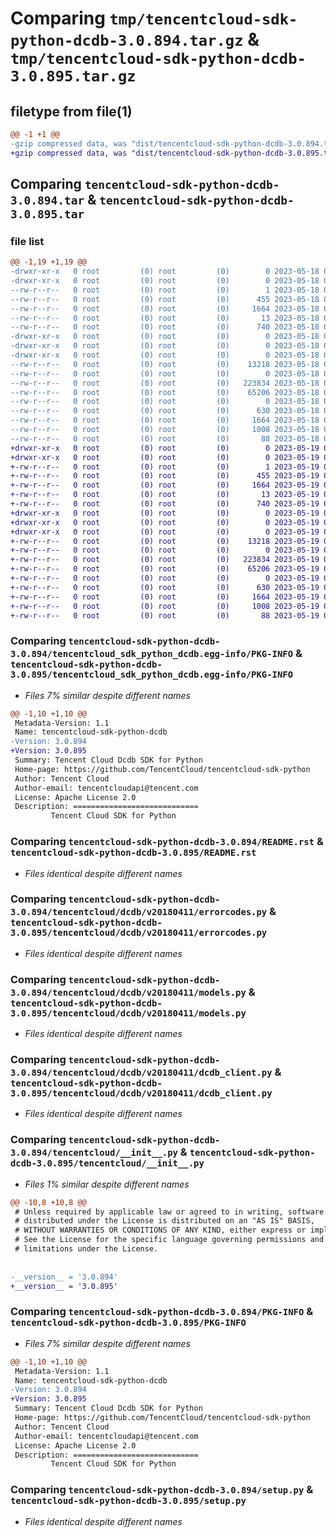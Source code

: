# Comparing `tmp/tencentcloud-sdk-python-dcdb-3.0.894.tar.gz` & `tmp/tencentcloud-sdk-python-dcdb-3.0.895.tar.gz`

## filetype from file(1)

```diff
@@ -1 +1 @@
-gzip compressed data, was "dist/tencentcloud-sdk-python-dcdb-3.0.894.tar", last modified: Thu May 18 00:24:00 2023, max compression
+gzip compressed data, was "dist/tencentcloud-sdk-python-dcdb-3.0.895.tar", last modified: Fri May 19 02:49:01 2023, max compression
```

## Comparing `tencentcloud-sdk-python-dcdb-3.0.894.tar` & `tencentcloud-sdk-python-dcdb-3.0.895.tar`

### file list

```diff
@@ -1,19 +1,19 @@
-drwxr-xr-x   0 root         (0) root         (0)        0 2023-05-18 00:24:00.000000 tencentcloud-sdk-python-dcdb-3.0.894/
-drwxr-xr-x   0 root         (0) root         (0)        0 2023-05-18 00:24:00.000000 tencentcloud-sdk-python-dcdb-3.0.894/tencentcloud_sdk_python_dcdb.egg-info/
--rw-r--r--   0 root         (0) root         (0)        1 2023-05-18 00:24:00.000000 tencentcloud-sdk-python-dcdb-3.0.894/tencentcloud_sdk_python_dcdb.egg-info/dependency_links.txt
--rw-r--r--   0 root         (0) root         (0)      455 2023-05-18 00:24:00.000000 tencentcloud-sdk-python-dcdb-3.0.894/tencentcloud_sdk_python_dcdb.egg-info/SOURCES.txt
--rw-r--r--   0 root         (0) root         (0)     1664 2023-05-18 00:24:00.000000 tencentcloud-sdk-python-dcdb-3.0.894/tencentcloud_sdk_python_dcdb.egg-info/PKG-INFO
--rw-r--r--   0 root         (0) root         (0)       13 2023-05-18 00:24:00.000000 tencentcloud-sdk-python-dcdb-3.0.894/tencentcloud_sdk_python_dcdb.egg-info/top_level.txt
--rw-r--r--   0 root         (0) root         (0)      740 2023-05-18 00:24:00.000000 tencentcloud-sdk-python-dcdb-3.0.894/README.rst
-drwxr-xr-x   0 root         (0) root         (0)        0 2023-05-18 00:24:00.000000 tencentcloud-sdk-python-dcdb-3.0.894/tencentcloud/
-drwxr-xr-x   0 root         (0) root         (0)        0 2023-05-18 00:24:00.000000 tencentcloud-sdk-python-dcdb-3.0.894/tencentcloud/dcdb/
-drwxr-xr-x   0 root         (0) root         (0)        0 2023-05-18 00:24:00.000000 tencentcloud-sdk-python-dcdb-3.0.894/tencentcloud/dcdb/v20180411/
--rw-r--r--   0 root         (0) root         (0)    13218 2023-05-18 00:24:00.000000 tencentcloud-sdk-python-dcdb-3.0.894/tencentcloud/dcdb/v20180411/errorcodes.py
--rw-r--r--   0 root         (0) root         (0)        0 2023-05-18 00:24:00.000000 tencentcloud-sdk-python-dcdb-3.0.894/tencentcloud/dcdb/v20180411/__init__.py
--rw-r--r--   0 root         (0) root         (0)   223834 2023-05-18 00:24:00.000000 tencentcloud-sdk-python-dcdb-3.0.894/tencentcloud/dcdb/v20180411/models.py
--rw-r--r--   0 root         (0) root         (0)    65206 2023-05-18 00:24:00.000000 tencentcloud-sdk-python-dcdb-3.0.894/tencentcloud/dcdb/v20180411/dcdb_client.py
--rw-r--r--   0 root         (0) root         (0)        0 2023-05-18 00:24:00.000000 tencentcloud-sdk-python-dcdb-3.0.894/tencentcloud/dcdb/__init__.py
--rw-r--r--   0 root         (0) root         (0)      630 2023-05-18 00:24:00.000000 tencentcloud-sdk-python-dcdb-3.0.894/tencentcloud/__init__.py
--rw-r--r--   0 root         (0) root         (0)     1664 2023-05-18 00:24:00.000000 tencentcloud-sdk-python-dcdb-3.0.894/PKG-INFO
--rw-r--r--   0 root         (0) root         (0)     1008 2023-05-18 00:24:00.000000 tencentcloud-sdk-python-dcdb-3.0.894/setup.py
--rw-r--r--   0 root         (0) root         (0)       88 2023-05-18 00:24:00.000000 tencentcloud-sdk-python-dcdb-3.0.894/setup.cfg
+drwxr-xr-x   0 root         (0) root         (0)        0 2023-05-19 02:49:01.000000 tencentcloud-sdk-python-dcdb-3.0.895/
+drwxr-xr-x   0 root         (0) root         (0)        0 2023-05-19 02:49:01.000000 tencentcloud-sdk-python-dcdb-3.0.895/tencentcloud_sdk_python_dcdb.egg-info/
+-rw-r--r--   0 root         (0) root         (0)        1 2023-05-19 02:49:01.000000 tencentcloud-sdk-python-dcdb-3.0.895/tencentcloud_sdk_python_dcdb.egg-info/dependency_links.txt
+-rw-r--r--   0 root         (0) root         (0)      455 2023-05-19 02:49:01.000000 tencentcloud-sdk-python-dcdb-3.0.895/tencentcloud_sdk_python_dcdb.egg-info/SOURCES.txt
+-rw-r--r--   0 root         (0) root         (0)     1664 2023-05-19 02:49:01.000000 tencentcloud-sdk-python-dcdb-3.0.895/tencentcloud_sdk_python_dcdb.egg-info/PKG-INFO
+-rw-r--r--   0 root         (0) root         (0)       13 2023-05-19 02:49:01.000000 tencentcloud-sdk-python-dcdb-3.0.895/tencentcloud_sdk_python_dcdb.egg-info/top_level.txt
+-rw-r--r--   0 root         (0) root         (0)      740 2023-05-19 02:49:01.000000 tencentcloud-sdk-python-dcdb-3.0.895/README.rst
+drwxr-xr-x   0 root         (0) root         (0)        0 2023-05-19 02:49:01.000000 tencentcloud-sdk-python-dcdb-3.0.895/tencentcloud/
+drwxr-xr-x   0 root         (0) root         (0)        0 2023-05-19 02:49:01.000000 tencentcloud-sdk-python-dcdb-3.0.895/tencentcloud/dcdb/
+drwxr-xr-x   0 root         (0) root         (0)        0 2023-05-19 02:49:01.000000 tencentcloud-sdk-python-dcdb-3.0.895/tencentcloud/dcdb/v20180411/
+-rw-r--r--   0 root         (0) root         (0)    13218 2023-05-19 02:49:01.000000 tencentcloud-sdk-python-dcdb-3.0.895/tencentcloud/dcdb/v20180411/errorcodes.py
+-rw-r--r--   0 root         (0) root         (0)        0 2023-05-19 02:49:01.000000 tencentcloud-sdk-python-dcdb-3.0.895/tencentcloud/dcdb/v20180411/__init__.py
+-rw-r--r--   0 root         (0) root         (0)   223834 2023-05-19 02:49:01.000000 tencentcloud-sdk-python-dcdb-3.0.895/tencentcloud/dcdb/v20180411/models.py
+-rw-r--r--   0 root         (0) root         (0)    65206 2023-05-19 02:49:01.000000 tencentcloud-sdk-python-dcdb-3.0.895/tencentcloud/dcdb/v20180411/dcdb_client.py
+-rw-r--r--   0 root         (0) root         (0)        0 2023-05-19 02:49:01.000000 tencentcloud-sdk-python-dcdb-3.0.895/tencentcloud/dcdb/__init__.py
+-rw-r--r--   0 root         (0) root         (0)      630 2023-05-19 02:49:01.000000 tencentcloud-sdk-python-dcdb-3.0.895/tencentcloud/__init__.py
+-rw-r--r--   0 root         (0) root         (0)     1664 2023-05-19 02:49:01.000000 tencentcloud-sdk-python-dcdb-3.0.895/PKG-INFO
+-rw-r--r--   0 root         (0) root         (0)     1008 2023-05-19 02:49:01.000000 tencentcloud-sdk-python-dcdb-3.0.895/setup.py
+-rw-r--r--   0 root         (0) root         (0)       88 2023-05-19 02:49:01.000000 tencentcloud-sdk-python-dcdb-3.0.895/setup.cfg
```

### Comparing `tencentcloud-sdk-python-dcdb-3.0.894/tencentcloud_sdk_python_dcdb.egg-info/PKG-INFO` & `tencentcloud-sdk-python-dcdb-3.0.895/tencentcloud_sdk_python_dcdb.egg-info/PKG-INFO`

 * *Files 7% similar despite different names*

```diff
@@ -1,10 +1,10 @@
 Metadata-Version: 1.1
 Name: tencentcloud-sdk-python-dcdb
-Version: 3.0.894
+Version: 3.0.895
 Summary: Tencent Cloud Dcdb SDK for Python
 Home-page: https://github.com/TencentCloud/tencentcloud-sdk-python
 Author: Tencent Cloud
 Author-email: tencentcloudapi@tencent.com
 License: Apache License 2.0
 Description: ============================
         Tencent Cloud SDK for Python
```

### Comparing `tencentcloud-sdk-python-dcdb-3.0.894/README.rst` & `tencentcloud-sdk-python-dcdb-3.0.895/README.rst`

 * *Files identical despite different names*

### Comparing `tencentcloud-sdk-python-dcdb-3.0.894/tencentcloud/dcdb/v20180411/errorcodes.py` & `tencentcloud-sdk-python-dcdb-3.0.895/tencentcloud/dcdb/v20180411/errorcodes.py`

 * *Files identical despite different names*

### Comparing `tencentcloud-sdk-python-dcdb-3.0.894/tencentcloud/dcdb/v20180411/models.py` & `tencentcloud-sdk-python-dcdb-3.0.895/tencentcloud/dcdb/v20180411/models.py`

 * *Files identical despite different names*

### Comparing `tencentcloud-sdk-python-dcdb-3.0.894/tencentcloud/dcdb/v20180411/dcdb_client.py` & `tencentcloud-sdk-python-dcdb-3.0.895/tencentcloud/dcdb/v20180411/dcdb_client.py`

 * *Files identical despite different names*

### Comparing `tencentcloud-sdk-python-dcdb-3.0.894/tencentcloud/__init__.py` & `tencentcloud-sdk-python-dcdb-3.0.895/tencentcloud/__init__.py`

 * *Files 1% similar despite different names*

```diff
@@ -10,8 +10,8 @@
 # Unless required by applicable law or agreed to in writing, software
 # distributed under the License is distributed on an "AS IS" BASIS,
 # WITHOUT WARRANTIES OR CONDITIONS OF ANY KIND, either express or implied.
 # See the License for the specific language governing permissions and
 # limitations under the License.
 
 
-__version__ = '3.0.894'
+__version__ = '3.0.895'
```

### Comparing `tencentcloud-sdk-python-dcdb-3.0.894/PKG-INFO` & `tencentcloud-sdk-python-dcdb-3.0.895/PKG-INFO`

 * *Files 7% similar despite different names*

```diff
@@ -1,10 +1,10 @@
 Metadata-Version: 1.1
 Name: tencentcloud-sdk-python-dcdb
-Version: 3.0.894
+Version: 3.0.895
 Summary: Tencent Cloud Dcdb SDK for Python
 Home-page: https://github.com/TencentCloud/tencentcloud-sdk-python
 Author: Tencent Cloud
 Author-email: tencentcloudapi@tencent.com
 License: Apache License 2.0
 Description: ============================
         Tencent Cloud SDK for Python
```

### Comparing `tencentcloud-sdk-python-dcdb-3.0.894/setup.py` & `tencentcloud-sdk-python-dcdb-3.0.895/setup.py`

 * *Files identical despite different names*

